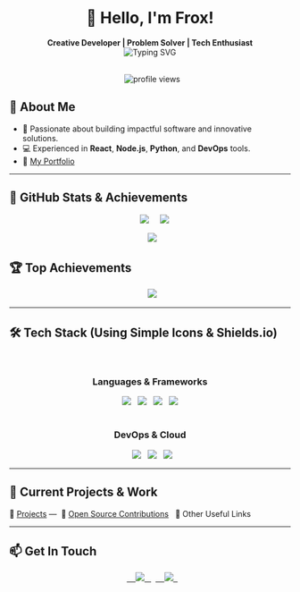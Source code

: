 <div align="center">
  <h1>👋 Hello, I'm Frox!</h1>
  <b>Creative Developer | Problem Solver | Tech Enthusiast</b>
  <br/>

  <img src="https://readme-typing-svg.herokuapp.com?font=Fira+Code&size=25&pause=1000&color=F7DF1E&width=490&lines=Building+Impactful+Software.;Solving+Complex+Problems.;Let's+Create+Something+Amazing!" alt="Typing SVG" />
  <br/><br/>
</div>

<p align="center">
  <img src="https://komarev.com/ghpvc/?username=froxies&style=flat-square&color=blue" alt="profile views"/>
</p>

## 🚀 About Me
- 🎯 Passionate about building impactful software and innovative solutions.  
- 💻 Experienced in **React**, **Node.js**, **Python**, and **DevOps** tools.  
- 🔗 [My Portfolio](https://froxis.vercel.app/)
---

## 🧠 GitHub Stats & Achievements

<p align="center">
    <img src="https://github-readme-stats.vercel.app/api?username=froxies&show_icons=true&count_private=true&theme=radical&hide=prs&line_height=27" />
    <img src="https://github-readme-streak-stats.herokuapp.com/?user=froxies&theme=radical&line_height=27" />
</p>

<p align="center">
  <img src="https://github-profile-summary-cards.vercel.app/api/cards/profile-details?username=froxies&theme=radical" />
</p>

## 🏆 Top Achievements

<p align="center">
  <img src="https://github-profile-trophy.vercel.app/?username=froxies&theme=radical&no-frame=true&row=2&column=4" />
</p>

---

## 🛠️ Tech Stack (Using Simple Icons & Shields.io)

<div align="center">
  <h3>Languages & Frameworks</h3>
  <img src="https://img.shields.io/badge/JavaScript-F7DF1E?style=for-the-badge&logo=JavaScript&logoColor=black" />
  <img src="https://img.shields.io/badge/React-61DAFB?style=for-the-badge&logo=React&logoColor=white" />
  <img src="https://img.shields.io/badge/Node.js-339933?style=for-the-badge&logo=Node.js&logoColor=white" />
  <img src="https://img.shields.io/badge/Python-3776AB?style=for-the-badge&logo=Python&logoColor=white" />
  
  <br/><br/>
  
  <h3>DevOps & Cloud</h3>
  <img src="https://img.shields.io/badge/Docker-2496ED?style=for-the-badge&logo=Docker&logoColor=white" />
  <img src="https://img.shields.io/badge/AWS-232F3E?style=for-the-badge&logo=Amazon AWS&logoColor=white" />
  <img src="https://img.shields.io/badge/Kubernetes-326CE5?style=for-the-badge&logo=kubernetes&logoColor=white" />
</div>

---

## 🌱 Current Projects & Work

🌟 [Projects](https://github.com/froxies?tab=repositories) — 
🌟 [Open Source Contributions](https://github.com/froxies/Hannibot)  
🌟 Other Useful Links

---

## 📫 Get In Touch

<div align="center">
  <a href="mailto:kimwinterwi@gmail.com">
    <img src="https://img.shields.io/badge/Email-EA4335?style=for-the-badge&logo=gmail&logoColor=white" />
  </a>
  <a href="https://discord.com/users/837570564536270848">
    <img src="https://img.shields.io/badge/Discord-5865F2?style=for-the-badge&logo=discord&logoColor=white" />
  </a>
</div>
